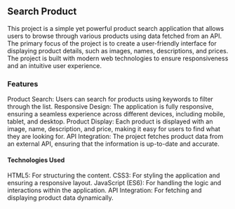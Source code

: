 ## Search Product
This project is a simple yet powerful product search application that allows users to browse through various products using data fetched from an API. The primary focus of the project is to create a user-friendly interface for displaying product details, such as images, names, descriptions, and prices. The project is built with modern web technologies to ensure responsiveness and an intuitive user experience.

### Features
Product Search: Users can search for products using keywords to filter through the list.
Responsive Design: The application is fully responsive, ensuring a seamless experience across different devices, including mobile, tablet, and desktop.
Product Display: Each product is displayed with an image, name, description, and price, making it easy for users to find what they are looking for.
API Integration: The project fetches product data from an external API, ensuring that the information is up-to-date and accurate.

#### Technologies Used
HTML5: For structuring the content.
CSS3: For styling the application and ensuring a responsive layout.
JavaScript (ES6): For handling the logic and interactions within the application.
API Integration: For fetching and displaying product data dynamically.
